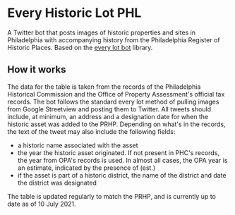 # Every Historic Lot PHL

A Twitter bot that posts images of historic properties and sites in Philadelphia with accompanying history from the Philadelphia Register of Historic Places. Based on the [every lot bot](https://github.com/fitnr/everylotbot) library.

## How it works

The data for the table is taken from the records of the Philadelphia Historical Commission and the Office of Property Assessment's official tax records. The bot follows the standard every lot method of pulling images from Google Streetview and posting them to Twitter. All tweets should include, at minimum, an address and a designation date for when the historic asset was added to the PRHP. Depending on what's in the records, the text of the tweet may also include the following fields:

- a historic name associated with the asset
- the year the historic asset originated. If not present in PHC's records, the year from OPA's records is used. In almost all cases, the OPA year is an estimate, indicated by the presence of (est.)
- if the asset is part of a historic district, the name of the district and date the district was designated

The table is updated regularly to match the PRHP, and is currently up to date as of 10 July 2021.
